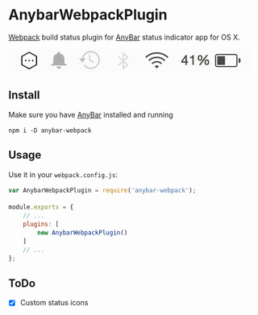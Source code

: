 # AnybarWebpackPlugin
[Webpack](http://webpack.github.io/) build status plugin for [AnyBar](https://github.com/tonsky/AnyBar) status indicator app for OS X.

![anybar webpack plugin animated gif demo](anybar-webpack.gif)

## Install

Make sure you have [AnyBar](https://github.com/tonsky/AnyBar) installed and running

```
npm i -D anybar-webpack
```

## Usage

Use it in your `webpack.config.js`:

```javascript
var AnybarWebpackPlugin = require('anybar-webpack');

module.exports = {
    // ...
    plugins: [
        new AnybarWebpackPlugin()
    ]
    // ...
};
```

## ToDo

- [x] Custom status icons
